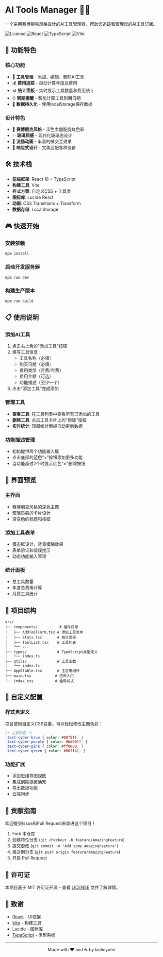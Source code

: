 # AI Tools Manager 🤖✨

一个采用赛博朋克风格设计的AI工具管理器，帮助您追踪和管理您的AI工具订阅。

![License](https://img.shields.io/badge/license-MIT-blue.svg)
![React](https://img.shields.io/badge/React-18-blue.svg)
![TypeScript](https://img.shields.io/badge/TypeScript-5-blue.svg)
![Vite](https://img.shields.io/badge/Vite-6-purple.svg)

## 🚀 功能特色

### 核心功能
- 📝 **工具管理** - 添加、编辑、删除AI工具
- 💰 **费用追踪** - 自动计算年度总费用
- 📊 **统计面板** - 实时显示工具数量和费用统计
- ⏰ **到期提醒** - 智能计算工具到期日期
- 💾 **数据持久化** - 使用localStorage保存数据

### 设计特色
- 🎨 **赛博朋克风格** - 深色主题配霓虹色彩
- ✨ **玻璃质感** - 现代化玻璃态设计
- 🌟 **流畅动画** - 丰富的微交互效果
- 📱 **响应式设计** - 完美适配各种设备

## 🛠️ 技术栈

- **前端框架**: React 18 + TypeScript
- **构建工具**: Vite
- **样式方案**: 自定义CSS + 工具类
- **图标库**: Lucide React
- **动画**: CSS Transitions + Transform
- **数据存储**: LocalStorage

## 🎮 快速开始

### 安装依赖
```bash
npm install
```

### 启动开发服务器
```bash
npm run dev
```

### 构建生产版本
```bash
npm run build
```

## 📋 使用说明

### 添加AI工具
1. 点击右上角的"添加工具"按钮
2. 填写工具信息：
   - 工具名称（必填）
   - 购买日期（必填）
   - 费用类型（月费/年费）
   - 费用金额（可选）
   - 功能描述（至少一个）
3. 点击"添加工具"完成添加

### 管理工具
- **查看工具**: 在工具列表中查看所有已添加的工具
- **删除工具**: 点击工具卡片上的"删除"按钮
- **实时统计**: 顶部统计面板自动更新数据

### 功能描述管理
- 初始提供两个功能输入框
- 点击底部的蓝色"+"按钮添加更多功能
- 当功能超过2个时显示红色"×"删除按钮

## 🎨 界面预览

### 主界面
- 赛博朋克风格的深色主题
- 玻璃质感的卡片设计
- 渐变色的标题和按钮

### 添加工具表单
- 模态框设计，背景模糊效果
- 表单验证和错误提示
- 动态功能输入管理

### 统计面板
- 总工具数量
- 年度总费用计算
- 月费工具统计

## 📁 项目结构

```
src/
├── components/          # 组件目录
│   ├── AddToolForm.tsx # 添加工具表单
│   ├── Stats.tsx       # 统计面板
│   ├── ToolList.tsx    # 工具列表
│   └── ...
├── types/              # TypeScript类型定义
│   └── index.ts
├── utils/              # 工具函数
│   └── index.ts
├── AppStable.tsx       # 主应用组件
├── main.tsx           # 应用入口
└── index.css          # 全局样式
```

## 🔧 自定义配置

### 样式自定义
项目使用自定义CSS变量，可以轻松修改主题色彩：

```css
/* 主要颜色 */
.text-cyber-blue { color: #00f5ff; }
.text-cyber-purple { color: #bd00ff; }
.text-cyber-pink { color: #ff0080; }
.text-cyber-green { color: #00ff41; }
```

### 功能扩展
- 添加思维导图视图
- 集成到期提醒通知
- 导出数据功能
- 云端同步

## 🤝 贡献指南

欢迎提交Issue和Pull Request来改进这个项目！

1. Fork 本仓库
2. 创建特性分支 (`git checkout -b feature/AmazingFeature`)
3. 提交更改 (`git commit -m 'Add some AmazingFeature'`)
4. 推送到分支 (`git push origin feature/AmazingFeature`)
5. 开启 Pull Request

## 📄 许可证

本项目基于 MIT 许可证开源 - 查看 [LICENSE](LICENSE) 文件了解详情。

## 🙏 致谢

- [React](https://reactjs.org/) - UI框架
- [Vite](https://vitejs.dev/) - 构建工具
- [Lucide](https://lucide.dev/) - 图标库
- [TypeScript](https://www.typescriptlang.org/) - 类型系统

---

<div align="center">
  Made with ❤️ and ☕ by lanlicyuen
</div>

